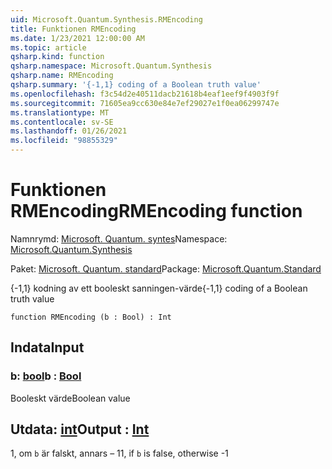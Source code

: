 ```yaml
---
uid: Microsoft.Quantum.Synthesis.RMEncoding
title: Funktionen RMEncoding
ms.date: 1/23/2021 12:00:00 AM
ms.topic: article
qsharp.kind: function
qsharp.namespace: Microsoft.Quantum.Synthesis
qsharp.name: RMEncoding
qsharp.summary: '{-1,1} coding of a Boolean truth value'
ms.openlocfilehash: f3c54d2e40511dacb21618b4eaf1eef9f4903f9f
ms.sourcegitcommit: 71605ea9cc630e84e7ef29027e1f0ea06299747e
ms.translationtype: MT
ms.contentlocale: sv-SE
ms.lasthandoff: 01/26/2021
ms.locfileid: "98855329"
---
```

# <a name="rmencoding-function"></a><span data-ttu-id="fb8a5-102">Funktionen RMEncoding</span><span class="sxs-lookup"><span data-stu-id="fb8a5-102">RMEncoding function</span></span>

<span data-ttu-id="fb8a5-103">Namnrymd: [Microsoft. Quantum. syntes](xref:Microsoft.Quantum.Synthesis)</span><span class="sxs-lookup"><span data-stu-id="fb8a5-103">Namespace: [Microsoft.Quantum.Synthesis](xref:Microsoft.Quantum.Synthesis)</span></span>

<span data-ttu-id="fb8a5-104">Paket: [Microsoft. Quantum. standard](https://nuget.org/packages/Microsoft.Quantum.Standard)</span><span class="sxs-lookup"><span data-stu-id="fb8a5-104">Package: [Microsoft.Quantum.Standard](https://nuget.org/packages/Microsoft.Quantum.Standard)</span></span>


<span data-ttu-id="fb8a5-105">{-1,1} kodning av ett booleskt sanningen-värde</span><span class="sxs-lookup"><span data-stu-id="fb8a5-105">{-1,1} coding of a Boolean truth value</span></span>

```qsharp
function RMEncoding (b : Bool) : Int
```


## <a name="input"></a><span data-ttu-id="fb8a5-106">Indata</span><span class="sxs-lookup"><span data-stu-id="fb8a5-106">Input</span></span>

### <a name="b--bool"></a><span data-ttu-id="fb8a5-107">b: [bool](xref:microsoft.quantum.lang-ref.bool)</span><span class="sxs-lookup"><span data-stu-id="fb8a5-107">b : [Bool](xref:microsoft.quantum.lang-ref.bool)</span></span>

<span data-ttu-id="fb8a5-108">Booleskt värde</span><span class="sxs-lookup"><span data-stu-id="fb8a5-108">Boolean value</span></span>



## <a name="output--int"></a><span data-ttu-id="fb8a5-109">Utdata: [int](xref:microsoft.quantum.lang-ref.int)</span><span class="sxs-lookup"><span data-stu-id="fb8a5-109">Output : [Int](xref:microsoft.quantum.lang-ref.int)</span></span>

<span data-ttu-id="fb8a5-110">1, om `b` är falskt, annars – 1</span><span class="sxs-lookup"><span data-stu-id="fb8a5-110">1, if `b` is false, otherwise -1</span></span>